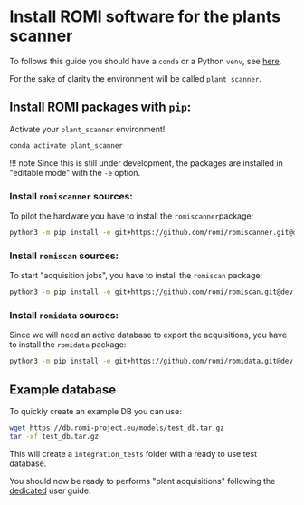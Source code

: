 Install ROMI software for the plants scanner
============================================

To follows this guide you should have a `conda` or a Python `venv`, see [here](create_conda_env.md).

For the sake of clarity the environment will be called `plant_scanner`.


## Install ROMI packages with `pip`:

Activate your `plant_scanner` environment!
```bash
conda activate plant_scanner
```

!!! note
    Since this is still under development, the packages are installed in "editable mode" with the `-e` option.

### Install `romiscanner` sources:
To pilot the hardware you have to install the `romiscanner`package:
```bash
python3 -m pip install -e git+https://github.com/romi/romiscanner.git@dev
```

### Install `romiscan` sources:
To start "acquisition jobs", you have to install the `romiscan` package:
```bash
python3 -m pip install -e git+https://github.com/romi/romiscan.git@dev
```

### Install `romidata` sources:
Since we will need an active database to export the acquisitions, you have to install the `romidata` package:
```bash
python3 -m pip install -e git+https://github.com/romi/romidata.git@dev
```

## Example database
To quickly create an example DB you can use:
```bash
wget https://db.romi-project.eu/models/test_db.tar.gz
tar -xf test_db.tar.gz
```
This will create a `integration_tests` folder with a ready to use test database. 

You should now be ready to performs "plant acquisitions" following the [dedicated](../how_to/reconstruct_scan.md) user guide.